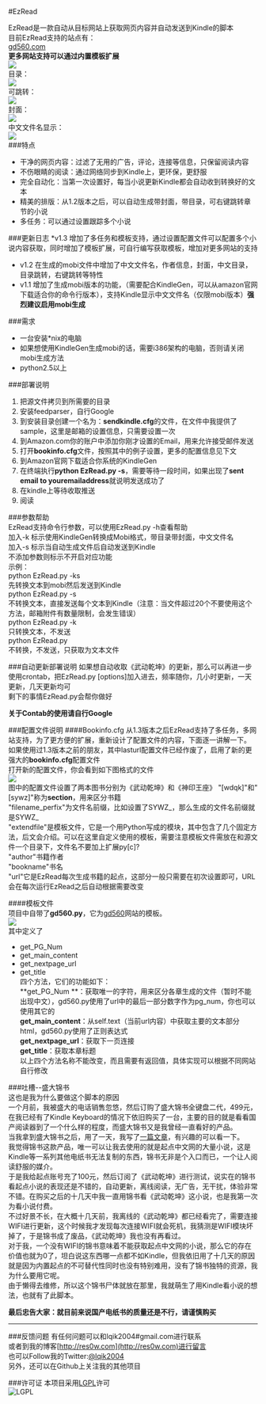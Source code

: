#EzRead

EzRead是一款自动从目标网站上获取网页内容并自动发送到Kindle的脚本  
目前EzRead支持的站点有：  
[gd560.com](http://www.gd560.com)  
**更多网站支持可以通过内置模板扩展**    
![](http://distilleryimage11.s3.amazonaws.com/624da6a2f5ab11e1a58222000a1cde8e_7.jpg)     
目录：  
![](https://img.skitch.com/20120908-ju943iw4qqhn2h3jgyh1r8hui9.jpg)  
可跳转：  
![](https://img.skitch.com/20120908-bd3jmeeyfqhw7j97ghgmeei2m7.jpg)  
封面：  
![](https://img.skitch.com/20120908-n193wh9fna32wkfb5wgbwyxjtq.jpg)    
中文文件名显示：  
![](https://img.skitch.com/20120908-xcwgbnb9gfwb87gjwnksswh1b5.jpg)  
###特点
* 干净的网页内容：过滤了无用的广告，评论，连接等信息，只保留阅读内容
* 不伤眼睛的阅读：通过网络同步到Kindle上，更环保，更舒服
* 完全自动化：当第一次设置好，每当小说更新Kindle都会自动收到转换好的文本
* 精美的排版：从1.2版本之后，可以自动生成带封面，带目录，可右键跳转章节的小说
* 多任务：可以通过设置跟踪多个小说

###更新日志
*v1.3 增加了多任务和模板支持，通过设置配置文件可以配置多个小说内容获取，同时增加了模板扩展，可自行编写获取模板，增加对更多网站的支持
* v1.2 在生成的mobi文件中增加了中文文件名，作者信息，封面，中文目录，目录跳转，右键跳转等特性
* v1.1 增加了生成mobi版本的功能，（需要配合KindleGen，可以从amazon官网下载适合你的命令行版本），支持Kindle显示中文文件名（仅限mobi版本）**强烈建议启用mobi生成**  

###需求
* 一台安装*nix的电脑
* 如果想使用KindleGen生成mobi的话，需要i386架构的电脑，否则请关闭mobi生成方法
* python2.5以上

###部署说明
1. 把源文件拷贝到所需要的目录
2. 安装feedparser，自行Google
3. 到安装目录创建一个名为：**sendkindle.cfg**的文件，在文件中我提供了sample，这里是邮箱的设置信息，只需要设置一次
4. 到Amazon.com你的账户中添加你刚才设置的Email，用来允许接受邮件发送
4. 打开**bookinfo.cfg**文件，按照其中的例子设置，更多的配置信息见下文
5. 到Amazon官网下载适合你系统的KindleGen
5. 在终端执行**python EzRead.py -s**，需要等待一段时间，如果出现了**sent email to youremailaddress**就说明发送成功了
6. 在kindle上等待收取推送
7. 阅读

###参数帮助  
EzRead支持命令行参数，可以使用EzRead.py -h查看帮助  
加入-k 标示使用KindleGen转换成Mobi格式，带目录带封面，中文文件名  
加入-s 标示当自动生成文件后自动发送到Kindle  
不添加参数则标示不开启对应功能  
示例：  
	python EzRead.py -ks  
先转换文本到mobi然后发送到Kindle  
	python EzRead.py -s  
不转换文本，直接发送每个文本到Kindle（注意：当文件超过20个不要使用这个方法，邮箱附件有数量限制，会发生错误）    
	python EzRead.py -k  
只转换文本，不发送    
	python EzRead.py  
不转换，不发送，只获取为文本文件

###自动更新部署说明
如果想自动收取《武动乾坤》的更新，那么可以再进一步  
使用crontab，把EzRead.py [options]加入进去，频率随你，几小时更新，一天更新，几天更新均可  
剩下的事情EzRead.py会帮你做好

**关于Contab的使用请自行Google**

###配置文件说明 
####Bookinfo.cfg
从1.3版本之后EzRead支持了多任务，多网站支持，为了更方便的扩展，重新设计了配置文件的内容，下面逐一讲解一下。  
如果使用过1.3版本之前的朋友，其中lasturl配置文件已经作废了，启用了新的更强大的**bookinfo.cfg**配置文件  
打开新的配置文件，你会看到如下图格式的文件  
![](https://www.evernote.com/shard/s13/sh/a53f21e4-cae8-45df-bc06-fb32f425e794/157f1f4277527cc89ea53fd5a0a01a93/res/b761b869-1810-49a1-aabc-7a2dbbab3b09/skitch.png)  
图中的配置文件设置了两本图书分别为《武动乾坤》和《神印王座》
"[wdqk]"和"[sywz]"称为**section**，用来区分书籍  
"filename_perfix"为文件名前缀，比如设置了SYWZ_，那么生成的文件名前缀就是SYWZ_  
"extendfile"是模板文件，它是一个用Python写成的模块，其中包含了几个固定方法，后文会介绍。可以在这里自定义使用的模板，需要注意模板文件需放在和源文件一个目录下，文件名不要加上扩展py[c]?  
"author"书籍作者  
"bookname"书名  
"url"它是EzRead每次生成书籍的起点，这部分一般只需要在初次设置即可，URL会在每次运行EzRead之后自动根据需要改变  

####模板文件  
项目中自带了**gd560.py**，它为[gd560](http://www.gd560.com)网站的模板。  
![](https://www.evernote.com/shard/s13/sh/20dcb0f1-0062-41ba-a3f7-4e5f4de8cc48/d12f98b89a774bb4209bb58191ec50c9/res/9dbfb0eb-cdbf-434c-955c-684c59c38c63/skitch.png)  
其中定义了  
* get_PG_Num  
* get_main_content  
* get_nextpage_url  
* get_title  
四个方法，它们的功能如下：  
**get_PG_Num **：获取唯一的字符，用来区分各章生成的文件（暂时不能出现中文），gd560.py使用了url中的最后一部分数字作为pg_num，你也可以使用其它的  
**get_main_content**：从self.text（当前url内容）中获取主要的文本部分html，gd560.py使用了正则表达式  
**get_nextpage_url**：获取下一页连接  
**get_title**：获取本章标题  
以上四个方法名称不能改变，而且需要有返回值，具体实现可以根据不同网站自行修改  


###吐槽--盛大锦书  
这也是我为什么要做这个脚本的原因  
一个月前，我被盛大的电话销售忽悠，然后订购了盛大锦书全键盘二代，499元，在我已经有了Kindle Keyboard的情况下依旧购买了一台，主要的目的就是看看国产阅读器到了一个什么样的程度，而盛大锦书又是我曾经一直看好的产品。  
当我拿到盛大锦书之后，用了一天，我写了[一篇文章](http://res0w.com/?p=798)，有兴趣的可以看一下。  
我觉得锦书这款产品，唯一可以让我去使用的就是起点中文网的大量小说，这是Kindle等一系列其他电纸书无法复制的东西，锦书无非是个入口而已，一个让人阅读舒服的媒介。  
于是我给起点账号充了100元，然后订阅了《武动乾坤》进行测试，说实在的锦书看起点小说的表现还是不错的，自动更新，离线阅读，无广告，无干扰，体验非常不错。在购买之后的十几天中我一直用锦书看《武动乾坤》这小说，也是我第一次为看小说付费。  
不过好景不长，在大概十几天前，我离线的《武动乾坤》都已经看完了，需要连接WIFI进行更新，这个时候我才发现每次连接WIFI就会死机，我猜测是WIFI模块坏掉了，于是锦书成了废品，《武动乾坤》我也没有再看过。  
对于我，一个没有WIFI的锦书意味着不能获取起点中文网的小说，那么它的存在价值也就为0了，坦白说这东西哪一点都不如Kindle，但我依旧用了十几天的原因就是因为内置起点的不可替代性同时也没有特别难用，没有了锦书独特的资源，我为什么要用它呢。  
由于懒得去维修，所以这个锦书尸体就放在那里，我就萌生了用Kindle看小说的想法，也就有了此脚本。  

**最后忠告大家：就目前来说国产电纸书的质量还是不行，请谨慎购买**
**********************
###反馈问题
有任何问题可以和lqik2004#gmail.com进行联系  
或者到我的博客[http://res0w.com](http://res0w.com)进行留言  
也可以Follow我的Twitter:[@lqik2004](https://twitter.com/lqik2004)  
另外，还可以在Github上关注我的其他项目

###许可证
本项目采用[LGPL](http://www.gnu.org/copyleft/lesser.html)许可  
![LGPL](http://www.gnu.org/graphics/lgplv3-147x51.png)  



